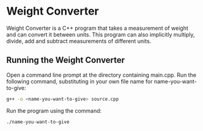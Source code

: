 # Weight Converter

Weight Converter is a C++ program that takes a measurement of weight and can convert it between units. This program can also implicitly multiply, divide, add and subtract measurements of different units.

## Running the Weight Converter

Open a command line prompt at the directory containing main.cpp. Run the following command, substituting in your own file name for name-you-want-to-give:

```bash
g++ -o <name-you-want-to-give> source.cpp
```
Run the program using the command:
```bash
./name-you-want-to-give
```
